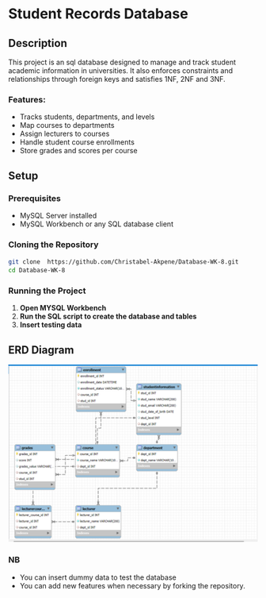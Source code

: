#  Student Records Database

## Description

This project is an sql database designed to manage and track student academic information in universities. It also enforces constraints and relationships through foreign keys and satisfies 1NF, 2NF and 3NF.

### Features:
- Tracks students, departments, and levels
- Map courses to departments
- Assign lecturers to courses
- Handle student course enrollments
- Store grades and scores per course


## Setup

###  Prerequisites
- MySQL Server installed
- MySQL Workbench or any SQL database client

### Cloning the Repository

```bash
git clone  https://github.com/Christabel-Akpene/Database-WK-8.git
cd Database-WK-8
```


### Running the Project

1. **Open MYSQL Workbench**
2. **Run the SQL script to create the database and tables** 
3. **Insert testing data**


## ERD Diagram
![ERD Diagram](erd.png)



###  NB
- You can insert dummy data to test the database
- You can add new features when necessary by forking the repository.


